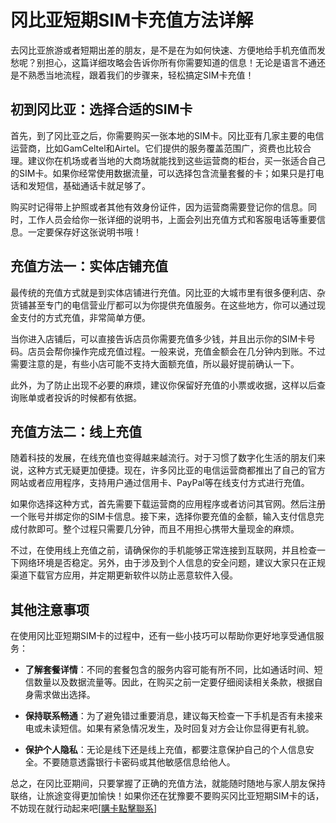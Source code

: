 # 冈比亚短期SIM卡充值方法详解

去冈比亚旅游或者短期出差的朋友，是不是在为如何快速、方便地给手机充值而发愁呢？别担心，这篇详细攻略会告诉你所有你需要知道的信息！无论是语言不通还是不熟悉当地流程，跟着我们的步骤来，轻松搞定SIM卡充值！

## 初到冈比亚：选择合适的SIM卡

首先，到了冈比亚之后，你需要购买一张本地的SIM卡。冈比亚有几家主要的电信运营商，比如GamCeltel和Airtel。它们提供的服务覆盖范围广，资费也比较合理。建议你在机场或者当地的大商场就能找到这些运营商的柜台，买一张适合自己的SIM卡。如果你经常使用数据流量，可以选择包含流量套餐的卡；如果只是打电话和发短信，基础通话卡就足够了。

购买时记得带上护照或者其他有效身份证件，因为运营商需要登记你的信息。同时，工作人员会给你一张详细的说明书，上面会列出充值方式和客服电话等重要信息。一定要保存好这张说明书哦！

## 充值方法一：实体店铺充值

最传统的充值方式就是到实体店铺进行充值。冈比亚的大城市里有很多便利店、杂货铺甚至专门的电信营业厅都可以为你提供充值服务。在这些地方，你可以通过现金支付的方式充值，非常简单方便。

当你进入店铺后，可以直接告诉店员你需要充值多少钱，并且出示你的SIM卡号码。店员会帮你操作完成充值过程。一般来说，充值金额会在几分钟内到账。不过需要注意的是，有些小店可能不支持大面额充值，所以最好提前确认一下。

此外，为了防止出现不必要的麻烦，建议你保留好充值的小票或收据，这样以后查询账单或者投诉的时候都有依据。

## 充值方法二：线上充值

随着科技的发展，在线充值也变得越来越流行。对于习惯了数字化生活的朋友们来说，这种方式无疑更加便捷。现在，许多冈比亚的电信运营商都推出了自己的官方网站或者应用程序，支持用户通过信用卡、PayPal等在线支付方式进行充值。

如果你选择这种方式，首先需要下载运营商的应用程序或者访问其官网。然后注册一个账号并绑定你的SIM卡信息。接下来，选择你要充值的金额，输入支付信息完成付款即可。整个过程只需要几分钟，而且不用担心携带大量现金的麻烦。

不过，在使用线上充值之前，请确保你的手机能够正常连接到互联网，并且检查一下网络环境是否稳定。另外，由于涉及到个人信息的安全问题，建议大家只在正规渠道下载官方应用，并定期更新软件以防止恶意软件入侵。

## 其他注意事项

在使用冈比亚短期SIM卡的过程中，还有一些小技巧可以帮助你更好地享受通信服务：

- **了解套餐详情**：不同的套餐包含的服务内容可能有所不同，比如通话时间、短信数量以及数据流量等。因此，在购买之前一定要仔细阅读相关条款，根据自身需求做出选择。
  
- **保持联系畅通**：为了避免错过重要消息，建议每天检查一下手机是否有未接来电或未读短信。如果有紧急情况发生，及时回复对方会让你显得更有礼貌。
  
- **保护个人隐私**：无论是线下还是线上充值，都要注意保护自己的个人信息安全。不要随意透露银行卡密码或其他敏感信息给他人。

总之，在冈比亚期间，只要掌握了正确的充值方法，就能随时随地与家人朋友保持联络，让旅途变得更加愉快！如果你还在犹豫要不要购买冈比亚短期SIM卡的话，不妨现在就行动起来吧[[購卡點擊聯系](https://t.me/s/esim1088)]